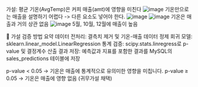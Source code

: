가설: 평균 기온(AvgTemp)은 커피 매출(amt)에 영향을 미친다
![image](https://github.com/user-attachments/assets/75350a26-6f5b-4018-be34-8cdf86998ef8)
기온만으로는 매출을 설명하기 어렵다 -> 다른 요소도 넣어야 한다.
![image](https://github.com/user-attachments/assets/e17b507b-6acc-4e62-85a4-e095f21d7139)
![image](https://github.com/user-attachments/assets/c58000df-ab8d-4bcc-88f0-b6d43d184766)
기온은 매출과 거의 상관 없음
![image](https://github.com/user-attachments/assets/63a55e33-7b6e-4d0f-aed7-66a6741904cb)
5월, 10월, 12월에 매출이 높음




🧪 가설 검증 방법 요약
데이터 전처리: 결측치 제거 및 기온-매출 데이터 정제
회귀 모델: sklearn.linear_model.LinearRegression
통계 검증: scipy.stats.linregress로 p-value 및 결정계수 산출
결과 저장: 예측값과 지표를 포함한 결과를 MySQL의 sales_predictions 테이블에 저장

p-value < 0.05 → 기온은 매출에 통계적으로 유의미한 영향을 미칩니다.
p-value ≥ 0.05 → 기온은 매출에 영향 없음 (귀무가설 채택)
